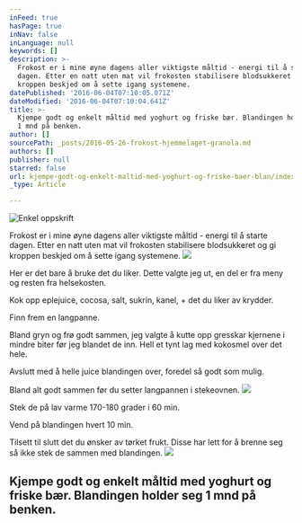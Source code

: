 ```yaml
---
inFeed: true
hasPage: true
inNav: false
inLanguage: null
keywords: []
description: >-
  Frokost er i mine øyne dagens aller viktigste måltid - energi til å starte
  dagen. Etter en natt uten mat vil frokosten stabilisere blodsukkeret og gi
  kroppen beskjed om å sette igang systemene.
datePublished: '2016-06-04T07:10:05.071Z'
dateModified: '2016-06-04T07:10:04.641Z'
title: >-
  Kjempe godt og enkelt måltid med yoghurt og friske bær. Blandingen holder seg
  1 mnd på benken.
author: []
sourcePath: _posts/2016-05-26-frokost-hjemmelaget-granola.md
authors: []
publisher: null
starred: false
url: kjempe-godt-og-enkelt-maltid-med-yoghurt-og-friske-baer-blan/index.html
_type: Article

---
```

![Enkel oppskrift](https://the-grid-user-content.s3-us-west-2.amazonaws.com/78ebe392-6a49-4606-8624-a08dc6970aad.jpg)

Frokost er i mine øyne dagens aller viktigste måltid - energi til å starte dagen. Etter en natt uten mat vil frokosten stabilisere blodsukkeret og gi kroppen beskjed om å sette igang systemene.
![](https://the-grid-user-content.s3-us-west-2.amazonaws.com/1682c2ce-05eb-4d51-8f3a-30df79655fef.jpg)

Her er det bare å bruke det du liker. Dette valgte jeg ut, en del er fra meny og resten fra helsekosten.

Kok opp eplejuice, cocosa, salt, sukrin, kanel, + det du liker av krydder.

Finn frem en langpanne.

Bland gryn og frø godt sammen, jeg valgte å kutte opp gresskar kjernene i mindre biter før jeg blandet de inn. Hell et tynt lag med kokosmel over det hele.

Avslutt med å helle juice blandingen over, foredel så godt som mulig.

Bland alt godt sammen før du setter langpannen i stekeovnen.
![](https://the-grid-user-content.s3-us-west-2.amazonaws.com/9735dc6b-2fc8-465a-9e87-c42363a6fb8d.jpg)

Stek de på lav varme 170-180 grader i 60 min.

Vend på blandingen hvert 10 min.

Tilsett til slutt det du ønsker av tørket frukt. Disse har lett for å brenne seg så ikke stek de sammen med blandingen.
![](https://the-grid-user-content.s3-us-west-2.amazonaws.com/dfc08990-672b-489c-b13b-06b1dbb54822.jpg)

## Kjempe godt og enkelt måltid med yoghurt og friske bær. Blandingen holder seg 1 mnd på benken.